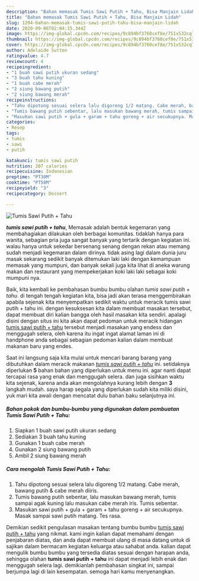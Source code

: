 ```yaml
---
description: "Bahan memasak Tumis Sawi Putih + Tahu, Bisa Manjain Lidah"
title: "Bahan memasak Tumis Sawi Putih + Tahu, Bisa Manjain Lidah"
slug: 1294-bahan-memasak-tumis-sawi-putih-tahu-bisa-manjain-lidah
date: 2020-09-06T02:04:15.344Z
image: https://img-global.cpcdn.com/recipes/9c894bf3760cef8e/751x532cq70/tumis-sawi-putih-tahu-foto-resep-utama.jpg
thumbnail: https://img-global.cpcdn.com/recipes/9c894bf3760cef8e/751x532cq70/tumis-sawi-putih-tahu-foto-resep-utama.jpg
cover: https://img-global.cpcdn.com/recipes/9c894bf3760cef8e/751x532cq70/tumis-sawi-putih-tahu-foto-resep-utama.jpg
author: Adelaide Sutton
ratingvalue: 4.7
reviewcount: 4
recipeingredient:
- "1 buah sawi putih ukuran sedang"
- "3 buah tahu kuning"
- "1 buah cabe merah"
- "2 siung bawang putih"
- "2 siung bawang merah"
recipeinstructions:
- "Tahu dipotong sesuai selera lalu digoreng 1/2 matang. Cabe merah, bawang putih &amp; cabe merah diiris."
- "Tumis bawang putih sebentar, lalu masukan bawang merah, tumis sampai agak kuning lalu masukan cabe merah iris. Tumis sebentar."
- "Masukan sawi putih + gula + garam + tahu goreng + air secukupnya. Masak sampai sawi putih matang. Tes rasa."
categories:
- Resep
tags:
- tumis
- sawi
- putih

katakunci: tumis sawi putih 
nutrition: 207 calories
recipecuisine: Indonesian
preptime: "PT30M"
cooktime: "PT58M"
recipeyield: "3"
recipecategory: Dessert

---
```



![Tumis Sawi Putih + Tahu](https://img-global.cpcdn.com/recipes/9c894bf3760cef8e/751x532cq70/tumis-sawi-putih-tahu-foto-resep-utama.jpg)

<b><i>tumis sawi putih + tahu</i></b>, Memasak adalah bentuk kegemaran yang membahagiakan dilakukan oleh berbagai komunitas. tidaklah hanya para wanita, sebagian pria juga sangat banyak yang tertarik dengan kegiatan ini. walau hanya untuk sekedar bersenang senang dengan rekan atau memang sudah menjadi kegemaran dalam dirinya. tidak asing lagi dalam dunia juru masak sekarang sedikit banyak ditemukan laki laki dengan kemampuan memasak yang mumpuni, dan banyak sekali juga kita lihat di aneka warung makan dan restaurant yang mempekerjakan koki laki laki sebagai koki mumpuni nya.



Baik, kita kembali ke pembahasan bumbu bumbu olahan <i>tumis sawi putih + tahu</i>. di tengah tengah kegiatan kita, bisa jadi akan terasa menggembirakan apabila sejenak kita menyempatkan sedikit waktu untuk meracik tumis sawi putih + tahu ini. dengan kesuksesan kita dalam membuat masakan tersebut, dapat membuat diri kalian bangga oleh hasil masakan kita sendiri. apalagi disini dengan situs ini kita akan dapat pedoman untuk meracik hidangan <u>tumis sawi putih + tahu</u> tersebut menjadi masakan yang endess dan menggugah selera, oleh karena itu ingat ingat alamat laman ini di handphone anda sebagai sebagian pedoman kalian dalam membuat makanan baru yang endes.


Saat ini langsung saja kita mulai untuk mencari barang barang yang dibutuhkan dalam meracik makanan <u><i>tumis sawi putih + tahu</i></u> ini. setidaknya diperlukan <b>5</b> bahan bahan yang diperlukan untuk menu ini. agar nanti dapat tercapai rasa yang enak dan menggugah selera. dan juga sisihkan waktu kita sejenak, karena anda akan mengolahnya kurang lebih dengan <b>3</b> langkah mudah. saya harap segala yang diperlukan sudah kita miliki disini, yuk mari kita awali dengan mencatat dulu bahan baku selanjutnya ini.

<!--inarticleads1-->

##### Bahan pokok dan bumbu-bumbu yang digunakan dalam pembuatan Tumis Sawi Putih + Tahu:

1. Siapkan 1 buah sawi putih ukuran sedang
1. Sediakan 3 buah tahu kuning
1. Gunakan 1 buah cabe merah
1. Gunakan 2 siung bawang putih
1. Ambil 2 siung bawang merah




<!--inarticleads2-->

##### Cara mengolah Tumis Sawi Putih + Tahu:

1. Tahu dipotong sesuai selera lalu digoreng 1/2 matang. Cabe merah, bawang putih &amp; cabe merah diiris.
1. Tumis bawang putih sebentar, lalu masukan bawang merah, tumis sampai agak kuning lalu masukan cabe merah iris. Tumis sebentar.
1. Masukan sawi putih + gula + garam + tahu goreng + air secukupnya. Masak sampai sawi putih matang. Tes rasa.




Demikian sedikit pengulasan masakan tentang bumbu bumbu <u>tumis sawi putih + tahu</u> yang nikmat. kami ingin kalian dapat memahami dengan penjabaran diatas, dan anda dapat membuat ulang di masa datang untuk di sajikan dalam bermacam kegiatan keluarga atau sahabat anda. kalian dapat mengulik bumbu bumbu yang tersedia diatas sesuai dengan harapan anda, sehingga olahan <b>tumis sawi putih + tahu</b> ini dapat menjadi lebih enak dan menggugah selera lagi. demikianlah pembahasan singkat ini, sampai berjumpa lagi di lain kesempatan. semoga hari kamu menyenangkan.
